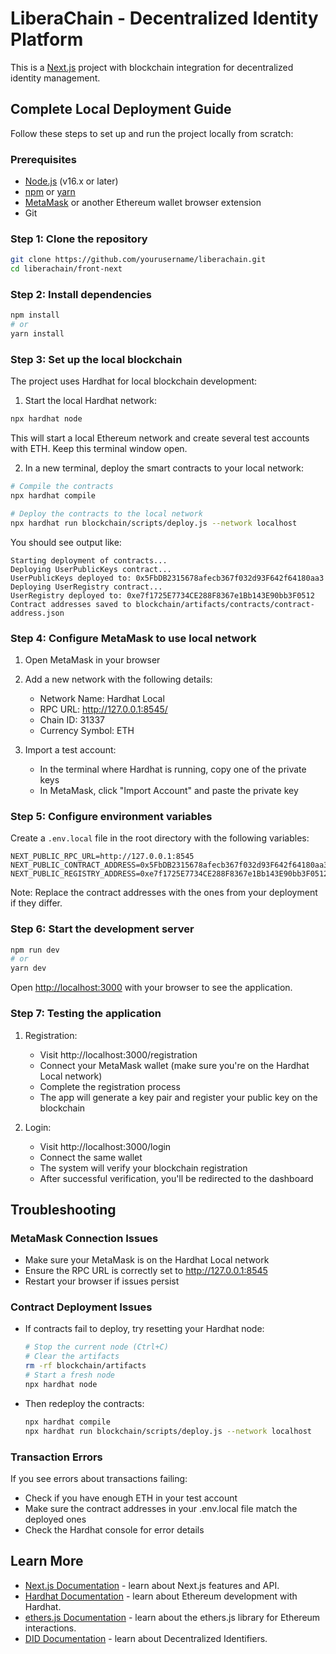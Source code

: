 # LiberaChain - Decentralized Identity Platform

This is a [Next.js](https://nextjs.org) project with blockchain integration for decentralized identity management.

## Complete Local Deployment Guide

Follow these steps to set up and run the project locally from scratch:

### Prerequisites

- [Node.js](https://nodejs.org/) (v16.x or later)
- [npm](https://www.npmjs.com/) or [yarn](https://yarnpkg.com/)
- [MetaMask](https://metamask.io/) or another Ethereum wallet browser extension
- Git

### Step 1: Clone the repository

```bash
git clone https://github.com/yourusername/liberachain.git
cd liberachain/front-next
```

### Step 2: Install dependencies

```bash
npm install
# or
yarn install
```

### Step 3: Set up the local blockchain

The project uses Hardhat for local blockchain development:

1. Start the local Hardhat network:

```bash
npx hardhat node
```

This will start a local Ethereum network and create several test accounts with ETH. Keep this terminal window open.

2. In a new terminal, deploy the smart contracts to your local network:

```bash
# Compile the contracts
npx hardhat compile

# Deploy the contracts to the local network
npx hardhat run blockchain/scripts/deploy.js --network localhost
```

You should see output like:
```
Starting deployment of contracts...
Deploying UserPublicKeys contract...
UserPublicKeys deployed to: 0x5FbDB2315678afecb367f032d93F642f64180aa3
Deploying UserRegistry contract...
UserRegistry deployed to: 0xe7f1725E7734CE288F8367e1Bb143E90bb3F0512
Contract addresses saved to blockchain/artifacts/contracts/contract-address.json
```

### Step 4: Configure MetaMask to use local network

1. Open MetaMask in your browser
2. Add a new network with the following details:
   - Network Name: Hardhat Local
   - RPC URL: http://127.0.0.1:8545/
   - Chain ID: 31337
   - Currency Symbol: ETH

3. Import a test account:
   - In the terminal where Hardhat is running, copy one of the private keys
   - In MetaMask, click "Import Account" and paste the private key

### Step 5: Configure environment variables

Create a `.env.local` file in the root directory with the following variables:

```
NEXT_PUBLIC_RPC_URL=http://127.0.0.1:8545
NEXT_PUBLIC_CONTRACT_ADDRESS=0x5FbDB2315678afecb367f032d93F642f64180aa3
NEXT_PUBLIC_REGISTRY_ADDRESS=0xe7f1725E7734CE288F8367e1Bb143E90bb3F0512
```

Note: Replace the contract addresses with the ones from your deployment if they differ.

### Step 6: Start the development server

```bash
npm run dev
# or
yarn dev
```

Open [http://localhost:3000](http://localhost:3000) with your browser to see the application.

### Step 7: Testing the application

1. Registration:
   - Visit http://localhost:3000/registration
   - Connect your MetaMask wallet (make sure you're on the Hardhat Local network)
   - Complete the registration process
   - The app will generate a key pair and register your public key on the blockchain

2. Login:
   - Visit http://localhost:3000/login
   - Connect the same wallet
   - The system will verify your blockchain registration
   - After successful verification, you'll be redirected to the dashboard

## Troubleshooting

### MetaMask Connection Issues
- Make sure your MetaMask is on the Hardhat Local network
- Ensure the RPC URL is correctly set to http://127.0.0.1:8545
- Restart your browser if issues persist

### Contract Deployment Issues
- If contracts fail to deploy, try resetting your Hardhat node:
  ```bash
  # Stop the current node (Ctrl+C)
  # Clear the artifacts
  rm -rf blockchain/artifacts
  # Start a fresh node
  npx hardhat node
  ```
- Then redeploy the contracts:
  ```bash
  npx hardhat compile
  npx hardhat run blockchain/scripts/deploy.js --network localhost
  ```

### Transaction Errors
If you see errors about transactions failing:
- Check if you have enough ETH in your test account
- Make sure the contract addresses in your .env.local file match the deployed ones
- Check the Hardhat console for error details

## Learn More

- [Next.js Documentation](https://nextjs.org/docs) - learn about Next.js features and API.
- [Hardhat Documentation](https://hardhat.org/getting-started/) - learn about Ethereum development with Hardhat.
- [ethers.js Documentation](https://docs.ethers.io/) - learn about the ethers.js library for Ethereum interactions.
- [DID Documentation](https://w3c-ccg.github.io/did-primer/) - learn about Decentralized Identifiers.
